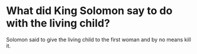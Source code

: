 # What did King Solomon say to do with the living child?

Solomon said to give the living child to the first woman and by no means kill it.
